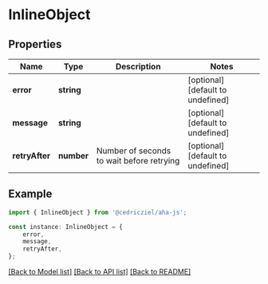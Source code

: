 # InlineObject


## Properties

Name | Type | Description | Notes
------------ | ------------- | ------------- | -------------
**error** | **string** |  | [optional] [default to undefined]
**message** | **string** |  | [optional] [default to undefined]
**retryAfter** | **number** | Number of seconds to wait before retrying | [optional] [default to undefined]

## Example

```typescript
import { InlineObject } from '@cedricziel/aha-js';

const instance: InlineObject = {
    error,
    message,
    retryAfter,
};
```

[[Back to Model list]](../README.md#documentation-for-models) [[Back to API list]](../README.md#documentation-for-api-endpoints) [[Back to README]](../README.md)
